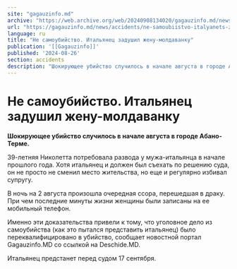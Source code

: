 ```yaml
---
site: "gagauzinfo.md"
archive: "https://web.archive.org/web/20240908134020/gagauzinfo.md/news/accidents/ne-samoubiistvo-italyanets-zadushil-zhenu-moldavanku"
url: "https://gagauzinfo.md/news/accidents/ne-samoubiistvo-italyanets-zadushil-zhenu-moldavanku"
language: ru
title: "Не самоубийство. Итальянец задушил жену-молдаванку"
publication: '[[Gagauzinfo]]'
published: '2024-08-26'
section: accidents
description: "Шокирующее убийство случилось в начале августа в городе Абано-Терме."
---
```


# Не самоубийство. Итальянец задушил жену-молдаванку

**Шокирующее убийство случилось в начале августа в городе Абано-Терме.**

39-летняя Николетта потребовала развода у мужа-итальянца в начале прошлого года. Хотя итальянец и должен был съехать по решению суда, он не просто не сменил место жительства, но еще и регулярно избивал супругу.

В ночь на 2 августа произошла очередная ссора, перешедшая в драку. При чем последние минуты жизни женщины были записаны на ее мобильный телефон.

Именно эти доказательства привели к тому, что уголовное дело из самоубийства (как это пытался представить итальянец) было переквалифицировано в убийство, сообщает новостной портал Gagauzinfo.MD со ссылкой на Deschide.MD.

Итальянец предстанет перед судом 17 сентября.